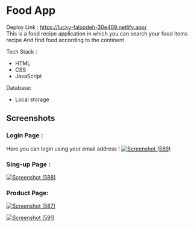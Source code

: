 # Food App

Deploy Link :
https://lucky-faloodeh-30e409.netlify.app/
<br>
This is a food recipe application in which you can search your food items recipe
And find food according to the continent

Tech Stack :

- HTML
- CSS
- JavaScript

Database:

- Local storage

## Screenshots


### Login Page :

Here you can login using your email address !
<a href="https://im.ge/i/SZLhtf"><img src="https://i.im.ge/2022/12/05/SZLhtf.Screenshot-589.png" alt="Screenshot (589)" border="0" /></a>

### Sing-up Page :

<a href="https://im.ge/i/SZL7Uq"><img src="https://i.im.ge/2022/12/05/SZL7Uq.Screenshot-588.png" alt="Screenshot (588)" border="0" /></a>

### Product Page:

<a href="https://im.ge/i/SZLUs1"><img src="https://i.im.ge/2022/12/05/SZLUs1.Screenshot-587.png" alt="Screenshot (587)" border="0" /></a>

<a href="https://im.ge/i/SZL1zM"><img src="https://i.im.ge/2022/12/05/SZL1zM.Screenshot-591.png" alt="Screenshot (591)" border="0" /></a>
